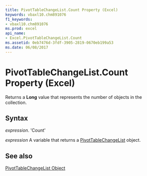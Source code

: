 ```yaml
---
title: PivotTableChangeList.Count Property (Excel)
keywords: vbaxl10.chm891076
f1_keywords:
- vbaxl10.chm891076
ms.prod: excel
api_name:
- Excel.PivotTableChangeList.Count
ms.assetid: 0eb7476d-3fdf-3905-2819-0670eb199a53
ms.date: 06/08/2017
---
```



# PivotTableChangeList.Count Property (Excel)

Returns a  **Long** value that represents the number of objects in the collection.


## Syntax

 _expression_. 'Count'

 _expression_ A variable that returns a [PivotTableChangeList](./Excel.PivotTableChangeList.md) object.


## See also


[PivotTableChangeList Object](Excel.PivotTableChangeList.md)

